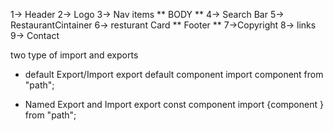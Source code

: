 
1-> Header
2-> Logo
3-> Nav items
** BODY **
4-> Search Bar
5-> RestaurantCintainer
6-> resturant Card
** Footer **
7->Copyright
8-> links
9-> Contact





two type of import and exports

- default Export/Import
 export default component
 import component from "path";

 - Named Export and Import
 export const component
 import {component } from "path";


